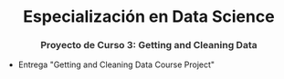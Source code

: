# <h1 align="center">Especialización en Data Science</h1>
### <div align="center" style="color:#333333">Proyecto de Curso 3: Getting and Cleaning Data</div>
- Entrega "Getting and Cleaning Data Course Project"
